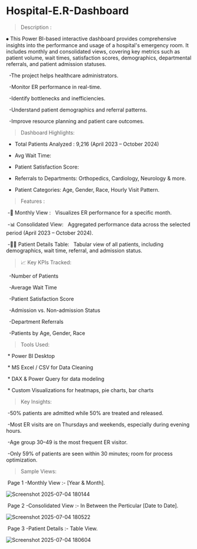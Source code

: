 # Hospital-E.R-Dashboard

> Description :

⦁	This Power BI-based interactive dashboard provides comprehensive insights into the performance and usage of a hospital's emergency room. It includes monthly and consolidated views, covering key metrics such as patient volume, wait times, satisfaction scores, demographics, departmental referrals, and patient admission statuses.

   -The project helps healthcare administrators.

   -Monitor ER performance in real-time.

   -Identify bottlenecks and inefficiencies.

   -Understand patient demographics and referral patterns.

   -Improve resource planning and patient care outcomes.

> Dashboard Highlights:

- Total Patients Analyzed : 9,216 (April 2023 – October 2024)

- Avg Wait Time:

- Patient Satisfaction Score:

- Referrals to Departments: Orthopedics, Cardiology, Neurology & more.

- Patient Categories: Age, Gender, Race, Hourly Visit Pattern.


> Features :

 -📅 Monthly View :
        Visualizes ER performance for a specific month.

 -📊 Consolidated View:
        Aggregated performance data across the selected period (April 2023 – October 2024).

 -🧑‍⚕️ Patient Details Table:
        Tabular view of all patients, including demographics, wait time, referral, and admission status.


> 📈 Key KPIs Tracked:

  -Number of Patients

  -Average Wait Time

  -Patient Satisfaction Score

  -Admission vs. Non-admission Status

  -Department Referrals

  -Patients by Age, Gender, Race


> Tools Used:

 * Power BI Desktop

 * MS Excel / CSV for Data Cleaning

 * DAX & Power Query for data modeling

 * Custom Visualizations for heatmaps, pie charts, bar charts


> Key Insights:

 -50% patients are admitted while 50% are treated and released.

 -Most ER visits are on Thursdays and weekends, especially during evening hours.

 -Age group 30–49 is the most frequent ER visitor.

 -Only 59% of patients are seen within 30 minutes; room for process optimization.


>Sample Views:

 Page 1 -Monthly View :- [Year & Month].
 
 ![Screenshot 2025-07-04 180144](https://github.com/user-attachments/assets/e670a71a-b3ea-499c-9446-426554c86696)


 Page 2 -Consolidated View :- In Between the Perticular [Date to Date].

 ![Screenshot 2025-07-04 180522](https://github.com/user-attachments/assets/dc6205a4-4a2a-4b08-92d9-ee7492e6e1ef)


 Page 3 -Patient Details :- Table View.

 ![Screenshot 2025-07-04 180604](https://github.com/user-attachments/assets/c401d8dc-590b-4c96-be74-f4fbdc8ad3ff)

